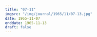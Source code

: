 ```yaml
---
title: "07-11"
imgsrc: "/img/journal/1965/11/07-13.jpg"
date: 1965-11-07
enddate: 1965-11-13
draft: false
---
```


<!-- fix pre-formatted input -->

